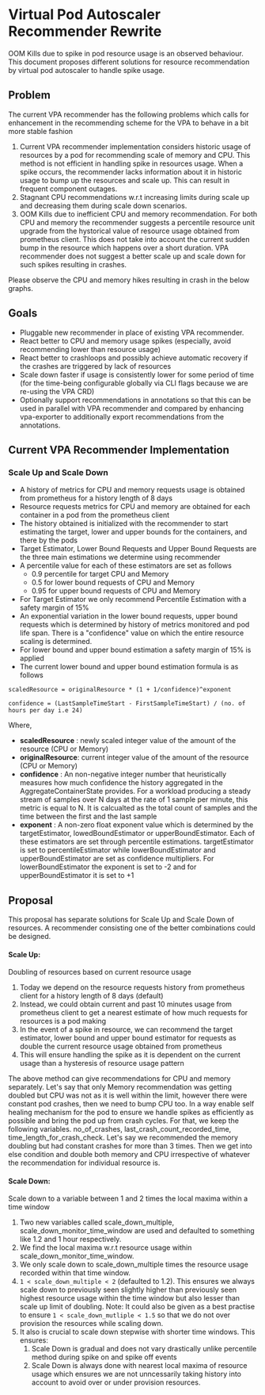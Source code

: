 # Virtual Pod Autoscaler Recommender Rewrite

OOM Kills due to spike in pod resource usage is an observed behaviour.
This document proposes different solutions for resource recommendation by virtual pod autoscaler to handle spike usage.

## Problem
The current VPA recommender has the following problems which calls for enhancement in the recommending scheme for the VPA to behave in a bit more stable fashion

1. Current VPA recommender implementation considers historic usage of resources by a pod for recommending scale of memory and CPU. This method is not efficient in handling spike in resources usage. When a spike occurs, the recommender lacks information about it in historic usage to bump up the resources and scale up. This can result in frequent component outages.
2. Stagnant CPU recommendations w.r.t increasing limits during scale up and decreasing them during scale down scenarios.
3. OOM Kills due to inefficient CPU and memory recommendation. For both CPU and memory the recommender suggests a percentile resource unit upgrade from the hystorical value of resource usage obtained from prometheus client. This does not take into account the current sudden bump in the resource which happens over a short duration. VPA recommender does not suggest a better scale up and scale down for such spikes resulting in crashes. 

Please observe the CPU and memory hikes resulting in crash in the below graphs.


## Goals
- Pluggable new recommender in place of existing VPA recommender.
- React better to CPU and memory usage spikes (especially, avoid recommending lower than resource usage)
- React better to crashloops and possibly achieve automatic recovery if the crashes are triggered by lack of resources
- Scale down faster if usage is consistently lower for some period of time (for the time-being configurable globally via CLI flags because we are re-using the VPA CRD)
- Optionally support recommendations in annotations so that this can be used in parallel with VPA recommender and compared by enhancing vpa-exporter to additionally export recommendations from the annotations.


## Current VPA Recommender Implementation
### Scale Up and Scale Down
- A history of metrics for CPU and memory requests usage is obtained from prometheus for a history length of 8 days
- Resource requests metrics for CPU and memory are obtained for each container in a pod from the prometheus client
- The history obtained is initialized with the recommender to start estimating the target, lower and upper bounds for the containers, and there by the pods
- Target Estimator, Lower Bound Requests and Upper Bound Requests are the three main estimations we determine using recommender
- A percentile value for each of these estimators are set as follows
  - 0.9 percentile for target CPU and Memory
  - 0.5 for lower bound requests of CPU and Memory
  - 0.95 for upper bound requests of CPU and Memory
- For Target Estimator we only recommend Percentile Estimation with a safety margin of 15%
- An exponential variation in the lower bound requests, upper bound requests which is determined by history of metrics monitored and pod life span. There is a "confidence" value on which the entire resource scaling is determined.
- For lower bound and upper bound estimation a safety margin of 15% is applied
- The current lower bound and upper bound estimation formula is as follows
```
scaledResource = originalResource * (1 + 1/confidence)^exponent

confidence = (LastSampleTimeStart - FirstSampleTimeStart) / (no. of hours per day i.e 24)
```

Where,
- **scaledResource**  : newly scaled integer value of the amount of the 
                    resource  (CPU or Memory)
- **originalResource**: current integer value of the amount of the
                    resource (CPU or Memory)
- **confidence**      : An non-negative integer number that heuristically measures 
                    how much confidence the history aggregated in the AggregateContainerState provides. For a workload producing a steady stream of samples over N days at the rate of 1 sample per minute, this metric is equal to N. It is calcualted as the total count of samples and the time between the first and the last sample 
- **exponent**        : A non-zero float exponent value which is determined by the 
                    targetEstimator, lowedBoundEstimator or upperBoundEstimator. Each of these estimators are set through percentile estimations. targetEstimator is set to percentileEstimator while lowerBoundEstimator and upperBoundEstimator are set as confidence multipliers. For lowerBoundEstimator the exponent is set to -2 and for upperBoundEstimator it is set to +1

## Proposal

This proposal has separate solutions for Scale Up and Scale Down of resources. A recommender consisting one of the better combinations could be designed.

#### Scale Up:
Doubling of resources based on current resource usage
  1. Today we depend on the resource requests history from prometheus client for a history length of 8 days (default)
  2. Instead, we could obtain current and past 10 minutes usage from prometheus client to get a nearest estimate of how much requests for resources is a pod making
  3. In the event of a spike in resource, we can recommend the target estimator, lower bound and upper bound estimator for requests as double the current resource usage obtained from prometheus
  4. This will ensure handling the spike as it is dependent on the current usage than a hysteresis of resource usage pattern

  The above method can give recommendations for CPU and memory separately. Let's say that only Memory recommendation was getting doubled but CPU was not as it is well within the limit, however there were constant pod crashes, then we need to bump CPU too. In a way enable self healing mechanism for the pod to ensure we handle spikes as efficiently as possible and bring the pod up from crash cycles. For that, we keep the following variables.
  no_of_crashes, last_crash_count_recorded_time, time_length_for_crash_check. Let's say we recommended the memory doubling but had constant crashes for more than 3 times. Then we get into else condition and double both memory and CPU irrespective of whatever the recommendation for individual resource is.

#### Scale Down:
Scale down to a variable between 1 and 2 times the local maxima within a time window
  1. Two new variables called scale_down_multiple, scale_down_monitor_time_window are used and defaulted to something like 1.2 and 1 hour respectively.
  2. We find the local maxima w.r.t resource usage within scale_down_monitor_time_window.
  3. We only scale down to scale_down_multiple times the resource usage recorded within that time window. 
  4. `1 < scale_down_multiple < 2` (defaulted to 1.2). This ensures we always scale down to previously seen slightly higher than previously seen highest resource usage within the time window but also lesser than scale up limit of doubling.
  Note: It could also be given as a best practise to ensure `1 < scale_down_mutliple < 1.5` so that we do not over provision the resources while scaling down.
  5. It also is crucial to scale down stepwise with shorter time windows. This ensures:
      1. Scale Down is gradual and does not vary drastically unlike percentile method during spike on and spike off events
      2. Scale Down is always done with nearest local maxima of resource usage which ensures we are not unncessarily taking history into account to avoid over or under provision resources.
